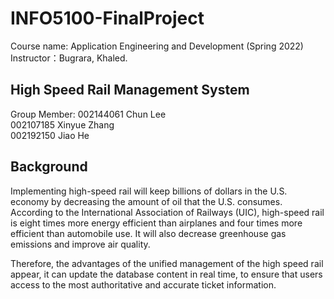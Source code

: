 # INFO5100-FinalProject
Course name: Application Engineering and Development (Spring 2022)
Instructor：Bugrara, Khaled.

## High Speed Rail Management System
Group Member: 
002144061 Chun Lee  
002107185 Xinyue Zhang  
002192150 Jiao He
                        
## Background                        
Implementing high-speed rail will keep billions of dollars in the U.S. economy by decreasing the amount of oil that the U.S. consumes.    According to the International Association of Railways (UIC), high-speed rail is eight times more energy efficient than airplanes and four times more efficient than automobile use. It will also decrease greenhouse gas emissions and improve air quality.

Therefore, the advantages of the unified management of the high speed rail appear, it can update the database content in real time, to ensure that users access to the most authoritative and accurate ticket information.                        
                        



                        
